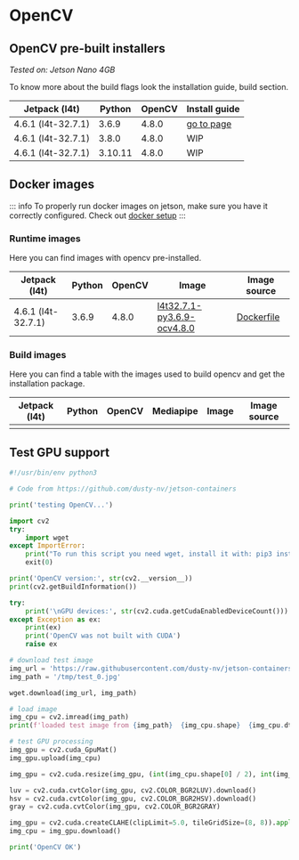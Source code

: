 # OpenCV

## OpenCV pre-built installers

_Tested on: Jetson Nano 4GB_

To know more about the build flags look the installation guide, build section.

| Jetpack (l4t)      | Python  | OpenCV | Install guide                                                               |
|--------------------|---------|--------|-----------------------------------------------------------------------------|
| 4.6.1 (l4t-32.7.1) | 3.6.9   | 4.8.0  | [go to page](/libraries/opencv/l4t32.7.1/py3.6.9#opencv-4-8-0-installation) |
| 4.6.1 (l4t-32.7.1) | 3.8.0   | 4.8.0  | WIP                                                                         |
| 4.6.1 (l4t-32.7.1) | 3.10.11 | 4.8.0  | WIP                                                                         |

## Docker images

::: info
To properly run docker images on jetson, make sure you have it correctly configured. Check
out [docker setup](/getting-started/docker)
:::

### Runtime images

Here you can find images with opencv pre-installed.

| Jetpack (l4t)      | Python | OpenCV | Image                                                                                                                                    | Image source                                                                                                               |
|--------------------|--------|--------|------------------------------------------------------------------------------------------------------------------------------------------|----------------------------------------------------------------------------------------------------------------------------|
| 4.6.1 (l4t-32.7.1) | 3.6.9  | 4.8.0  | [l4t32.7.1-py3.6.9-ocv4.8.0](https://github.com/lanzani/jetson-libraries/pkgs/container/opencv/159649283?tag=l4t32.7.1-py3.6.9-ocv4.8.0) | [Dockerfile](https://github.com/lanzani/jetson-libraries/blob/main/libraries/opencv/l4t32.7.1/py3.6.9/ocv4.8.0/Dockerfile) |

### Build images

Here you can find a table with the images used to build opencv and get the installation package.

| Jetpack (l4t) | Python | OpenCV | Mediapipe | Image | Image source |
|---------------|--------|--------|-----------|-------|--------------|
|               |        |        |           |       |              |

## Test GPU support

```python
#!/usr/bin/env python3

# Code from https://github.com/dusty-nv/jetson-containers

print('testing OpenCV...')

import cv2
try:
    import wget
except ImportError:
    print("To run this script you need wget, install it with: pip3 install wget")
    exit(0)

print('OpenCV version:', str(cv2.__version__))
print(cv2.getBuildInformation())

try:
    print('\nGPU devices:', str(cv2.cuda.getCudaEnabledDeviceCount()))
except Exception as ex:
    print(ex)
    print('OpenCV was not built with CUDA')
    raise ex

# download test image
img_url = 'https://raw.githubusercontent.com/dusty-nv/jetson-containers/59f840abbb99f22914a7b2471da829b3dd56122e/test/data/test_0.jpg'
img_path = '/tmp/test_0.jpg'

wget.download(img_url, img_path)

# load image
img_cpu = cv2.imread(img_path)
print(f'loaded test image from {img_path}  {img_cpu.shape}  {img_cpu.dtype}')

# test GPU processing
img_gpu = cv2.cuda_GpuMat()
img_gpu.upload(img_cpu)

img_gpu = cv2.cuda.resize(img_gpu, (int(img_cpu.shape[0] / 2), int(img_cpu.shape[1] / 2)))

luv = cv2.cuda.cvtColor(img_gpu, cv2.COLOR_BGR2LUV).download()
hsv = cv2.cuda.cvtColor(img_gpu, cv2.COLOR_BGR2HSV).download()
gray = cv2.cuda.cvtColor(img_gpu, cv2.COLOR_BGR2GRAY)

img_gpu = cv2.cuda.createCLAHE(clipLimit=5.0, tileGridSize=(8, 8)).apply(gray, cv2.cuda_Stream.Null())
img_cpu = img_gpu.download()

print('OpenCV OK')
```
